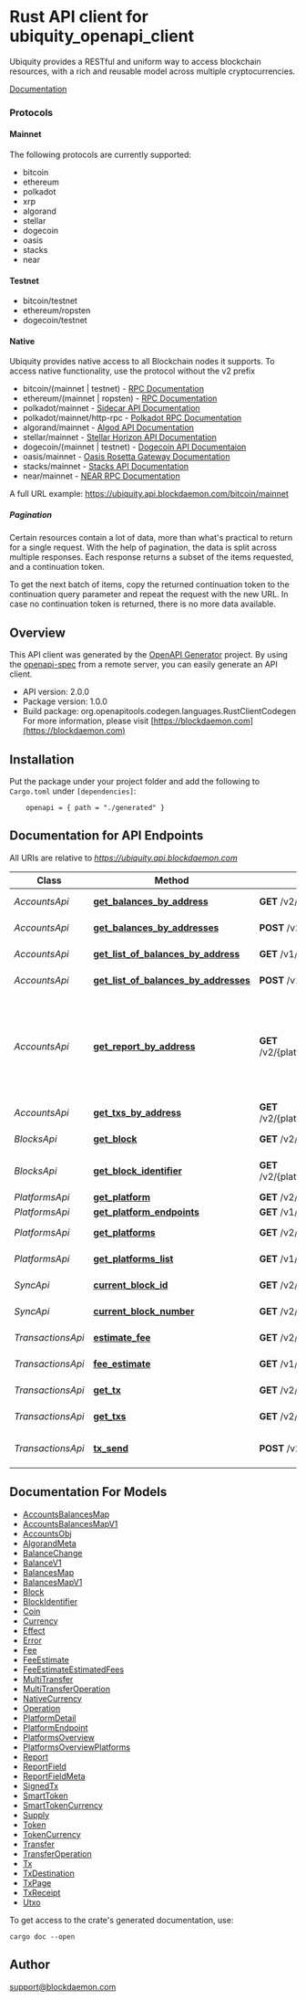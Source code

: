 # Rust API client for ubiquity_openapi_client

Ubiquity provides a RESTful and uniform way to access blockchain resources,
with a rich and reusable model across multiple cryptocurrencies.

[Documentation](https://app.blockdaemon.com/docs/ubiquity)

### Protocols
#### Mainnet
The following protocols are currently supported:
* bitcoin
* ethereum
* polkadot
* xrp
* algorand
* stellar
* dogecoin
* oasis
* stacks
* near

#### Testnet
* bitcoin/testnet
* ethereum/ropsten
* dogecoin/testnet

#### Native
Ubiquity provides native access to all Blockchain nodes it supports.
To access native functionality, use the protocol without the v2 prefix
* bitcoin/(mainnet | testnet) - [RPC Documentation](https://developer.bitcoin.org/reference/rpc/)
* ethereum/(mainnet | ropsten) - [RPC Documentation](https://ethereum.org/en/developers/docs/apis/json-rpc/)
* polkadot/mainnet - [Sidecar API Documentation](https://paritytech.github.io/substrate-api-sidecar/dist/)
* polkadot/mainnet/http-rpc - [Polkadot RPC Documentation](https://polkadot.js.org/docs/substrate/rpc/)
* algorand/mainnet - [Algod API Documentation](https://developer.algorand.org/docs/reference/rest-apis/algod/v1/)
* stellar/mainnet - [Stellar Horizon API Documentation](https://developers.stellar.org/api)
* dogecoin/(mainnet | testnet) - [Dogecoin API Documentaion](https://developer.bitcoin.org/reference/rpc/)
* oasis/mainnet - [Oasis Rosetta Gateway Documentation](https://www.rosetta-api.org/docs/api_identifiers.html#network-identifier)
* stacks/mainnet - [Stacks API Documentation](https://blockstack.github.io/stacks-blockchain-api/)
* near/mainnet - [NEAR RPC Documentation](https://docs.near.org/docs/api/rpc)

A full URL example: https://ubiquity.api.blockdaemon.com/bitcoin/mainnet

##### Pagination
Certain resources contain a lot of data, more than what's practical
to return for a single request.
With the help of pagination, the data is split across multiple responses.
Each response returns a subset of the items requested, and a continuation token.

To get the next batch of items, copy the returned continuation token
to the continuation query parameter and repeat the request with the new URL.
In case no continuation token is returned, there is no more data available.


## Overview

This API client was generated by the [OpenAPI Generator](https://openapi-generator.tech) project.  By using the [openapi-spec](https://openapis.org) from a remote server, you can easily generate an API client.

- API version: 2.0.0
- Package version: 1.0.0
- Build package: org.openapitools.codegen.languages.RustClientCodegen
For more information, please visit [https://blockdaemon.com](https://blockdaemon.com)

## Installation

Put the package under your project folder and add the following to `Cargo.toml` under `[dependencies]`:

```
    openapi = { path = "./generated" }
```

## Documentation for API Endpoints

All URIs are relative to *https://ubiquity.api.blockdaemon.com*

Class | Method | HTTP request | Description
------------ | ------------- | ------------- | -------------
*AccountsApi* | [**get_balances_by_address**](docs/AccountsApi.md#get_balances_by_address) | **GET** /v2/{platform}/{network}/account/{address} | Balances Of Address
*AccountsApi* | [**get_balances_by_addresses**](docs/AccountsApi.md#get_balances_by_addresses) | **POST** /v2/{platform}/{network}/accounts | Balances Of Addresses
*AccountsApi* | [**get_list_of_balances_by_address**](docs/AccountsApi.md#get_list_of_balances_by_address) | **GET** /v1/{platform}/{network}/account/{address} | Balances Of Address
*AccountsApi* | [**get_list_of_balances_by_addresses**](docs/AccountsApi.md#get_list_of_balances_by_addresses) | **POST** /v1/{platform}/{network}/accounts | Balances Of Addresses
*AccountsApi* | [**get_report_by_address**](docs/AccountsApi.md#get_report_by_address) | **GET** /v2/{platform}/{network}/account/{address}/report | A financial report for an address between a time period. Default timescale is within the last 30 days
*AccountsApi* | [**get_txs_by_address**](docs/AccountsApi.md#get_txs_by_address) | **GET** /v2/{platform}/{network}/account/{address}/txs | Transactions Of Address
*BlocksApi* | [**get_block**](docs/BlocksApi.md#get_block) | **GET** /v2/{platform}/{network}/block/{key} | Block By Number/Hash
*BlocksApi* | [**get_block_identifier**](docs/BlocksApi.md#get_block_identifier) | **GET** /v2/{platform}/{network}/block_identifier/{key} | Block Identifier By Number/Hash
*PlatformsApi* | [**get_platform**](docs/PlatformsApi.md#get_platform) | **GET** /v2/{platform}/{network} | Platform Info
*PlatformsApi* | [**get_platform_endpoints**](docs/PlatformsApi.md#get_platform_endpoints) | **GET** /v1/{platform}/{network}/ | Platform Info
*PlatformsApi* | [**get_platforms**](docs/PlatformsApi.md#get_platforms) | **GET** /v2/ | Platforms overview
*PlatformsApi* | [**get_platforms_list**](docs/PlatformsApi.md#get_platforms_list) | **GET** /v1/ | Platforms overview
*SyncApi* | [**current_block_id**](docs/SyncApi.md#current_block_id) | **GET** /v2/{platform}/{network}/sync/block_id | Get current block ID
*SyncApi* | [**current_block_number**](docs/SyncApi.md#current_block_number) | **GET** /v2/{platform}/{network}/sync/block_number | Get current block number
*TransactionsApi* | [**estimate_fee**](docs/TransactionsApi.md#estimate_fee) | **GET** /v2/{platform}/{network}/tx/estimate_fee | Get fee estimate
*TransactionsApi* | [**fee_estimate**](docs/TransactionsApi.md#fee_estimate) | **GET** /v1/{platform}/{network}/tx/estimate_fee | Get fee estimate
*TransactionsApi* | [**get_tx**](docs/TransactionsApi.md#get_tx) | **GET** /v2/{platform}/{network}/tx/{id} | Transaction By Hash
*TransactionsApi* | [**get_txs**](docs/TransactionsApi.md#get_txs) | **GET** /v2/{platform}/{network}/txs | All Transactions
*TransactionsApi* | [**tx_send**](docs/TransactionsApi.md#tx_send) | **POST** /v2/{platform}/{network}/tx/send | Submit a signed transaction


## Documentation For Models

 - [AccountsBalancesMap](docs/AccountsBalancesMap.md)
 - [AccountsBalancesMapV1](docs/AccountsBalancesMapV1.md)
 - [AccountsObj](docs/AccountsObj.md)
 - [AlgorandMeta](docs/AlgorandMeta.md)
 - [BalanceChange](docs/BalanceChange.md)
 - [BalanceV1](docs/BalanceV1.md)
 - [BalancesMap](docs/BalancesMap.md)
 - [BalancesMapV1](docs/BalancesMapV1.md)
 - [Block](docs/Block.md)
 - [BlockIdentifier](docs/BlockIdentifier.md)
 - [Coin](docs/Coin.md)
 - [Currency](docs/Currency.md)
 - [Effect](docs/Effect.md)
 - [Error](docs/Error.md)
 - [Fee](docs/Fee.md)
 - [FeeEstimate](docs/FeeEstimate.md)
 - [FeeEstimateEstimatedFees](docs/FeeEstimateEstimatedFees.md)
 - [MultiTransfer](docs/MultiTransfer.md)
 - [MultiTransferOperation](docs/MultiTransferOperation.md)
 - [NativeCurrency](docs/NativeCurrency.md)
 - [Operation](docs/Operation.md)
 - [PlatformDetail](docs/PlatformDetail.md)
 - [PlatformEndpoint](docs/PlatformEndpoint.md)
 - [PlatformsOverview](docs/PlatformsOverview.md)
 - [PlatformsOverviewPlatforms](docs/PlatformsOverviewPlatforms.md)
 - [Report](docs/Report.md)
 - [ReportField](docs/ReportField.md)
 - [ReportFieldMeta](docs/ReportFieldMeta.md)
 - [SignedTx](docs/SignedTx.md)
 - [SmartToken](docs/SmartToken.md)
 - [SmartTokenCurrency](docs/SmartTokenCurrency.md)
 - [Supply](docs/Supply.md)
 - [Token](docs/Token.md)
 - [TokenCurrency](docs/TokenCurrency.md)
 - [Transfer](docs/Transfer.md)
 - [TransferOperation](docs/TransferOperation.md)
 - [Tx](docs/Tx.md)
 - [TxDestination](docs/TxDestination.md)
 - [TxPage](docs/TxPage.md)
 - [TxReceipt](docs/TxReceipt.md)
 - [Utxo](docs/Utxo.md)


To get access to the crate's generated documentation, use:

```
cargo doc --open
```

## Author

support@blockdaemon.com

